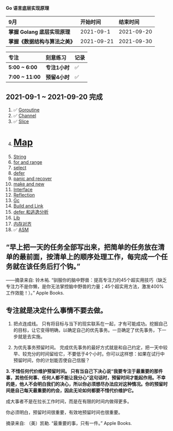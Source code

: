 **Go 语言底层实现原理**




| 9月                        | 开始时间   | 结束时间   |
| :----------------------------- | :--------- | :--------- |
| **掌握 Golang 底层实现原理**        | 2021-09-1  | 2021-09-20 |
| **掌握《数据结构与算法之美》** | 2021-09-21 | 2021-09-30 |


<!-- | 10月任务      | 开始时间  | 完成时间   |
| :------------ | :-------- | :--------- |
| **完成项目1** | 2021-10-1 | 2021-10-3  |
| **完成项目2** | 2021-10-4 | 2021-10-6  |
| **完成项目3** | 2021-10-9 | 2021-10-12 | -->


| 专注     | 刻意练习      | 记录 |
| :--------------- | :------------ | :--- |
| **5:00 ~ 6:00**  | **专注1小时**  | ✅    |
| **7:00 ~ 11:00** | **预留4小时**     | ✅    |




## 2021-09-1 ~ 2021-09-20 完成

1. ✅ [Goroutine](Goroutine.md)
1. ✅ [Channel](channel.md)
1. ✅ [Slice](slice.md) 
1. # [Map](Map.md)  
1. [String](String.md)
1. [for and range]()
1. [select]()
1. [defer]()
1. [panic and recover ]() 
1. [make and new]()  
1. [Interface](Interface.md) 
1. [Reflection](reflection.md)
1. [Gc](gc.md)  
1. [Build and Link](build.md) 
1. [defer 和逃逸分析]()
1. [Lib](lib.md) 
1. [内存对齐]() 
1. ✅ [ASM](asm.md)  







## “早上把一天的任务全部写出来，把简单的任务放在清单的最前面，按清单上的顺序处理工作，每完成一个任务就在该任务后打个钩。”

——摘录来自: 铃木祐. “驯服你的脑中野兽：提高专注力的45个超实用技巧（缺乏专注力不是你懒，是你无法掌控脑中野兽的力量；45个超实用方法，激发400%工作效能！）。” Apple Books.


## 专注就是决定什么事情不要去做。

1. 把点连成线。 只有将目标与当下的现实联系在一起，才有可能成功。挖掘自己的目标，让它变得明确，以确定自己的优先事务。一旦确定了优先事务，下一步就是去实施。

2. 为优先事务预留时间。 完成优先事务的最好方式就是和自己约定，把一天中较早、较充分的时间留给它，不要低于4个小时。你可以这样想：如果在试行中预留时间，你的计划能否使自己信服？

**3. 不惜任何代价维护预留时间。 只有当自己下决心说“我要专注于最重要的那件事，其他任何事、任何人都不能让我分心”这句话时，预留时间才能起作用。不幸的是，他人不会明白我们的决心，所以你必须想尽办法应对这种情况。你的预留时间是自己每天最重要的约会，因此无论如何都要不惜代价维护它。**
   
成大事者不是在拉长工作时间，而是在有限的时间内做得更多。

你必须明白，预留时间很重要，有效地预留时间也很重要。

摘录来自: （美）凯勒. “最重要的事，只有一件。” Apple Books. 

